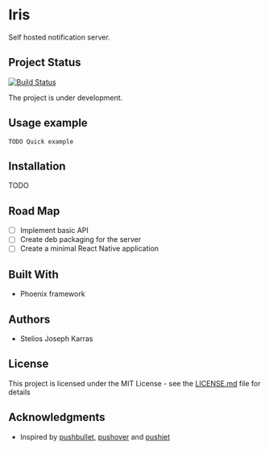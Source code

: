 # Iris

Self hosted notification server.

## Project Status

[![Build Status](https://api.travis-ci.org/JosKar/iris_server.svg?branch=master)](https://api.travis-ci.org/JosKar/iris_server.svg?branch=master)

The project is under development.

## Usage example

```
TODO Quick example
```

## Installation

TODO

## Road Map

- [ ] Implement basic API
- [ ] Create deb packaging for the server
- [ ] Create a minimal React Native application

## Built With

* Phoenix framework

## Authors

* Stelios Joseph Karras

## License

This project is licensed under the MIT License - see the [LICENSE.md](LICENSE.md) file for details

## Acknowledgments

* Inspired by [pushbullet](pushbullet.com), [pushover](pushover.net) and [pushjet](pushjet.io)
